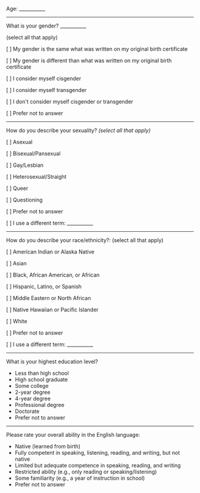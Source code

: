 Age: ___________

---

What is your gender? ___________

(select all that apply)

[ ] My gender is the same what was written on my original birth certificate

[ ] My gender is different than what was written on my original birth certificate

[ ] I consider myself cisgender

[ ] I consider myself transgender

[ ] I don't consider myself cisgender or transgender

[ ] Prefer not to answer

---

How do you describe your sexuality? *(select all that apply)*

[ ] Asexual

[ ] Bisexual/Pansexual

[ ] Gay/Lesbian

[ ] Heterosexual/Straight

[ ] Queer

[ ] Questioning

[ ] Prefer not to answer

[ ] I use a different term: ___________

---

How do you describe your race/ethnicity?:
(select all that apply)

[ ] American Indian or Alaska Native

[ ] Asian

[ ] Black, African American, or African

[ ] Hispanic, Latino, or Spanish

[ ] Middle Eastern or North African

[ ] Native Hawaiian or Pacific Islander

[ ] White

[ ] Prefer not to answer

[ ] I use a different term: ___________

---

What is your highest education level?

* Less than high school
* High school graduate
* Some college
* 2-year degree
* 4-year degree
* Professional degree
* Doctorate
* Prefer not to answer

---

Please rate your overall ability in the English language:

* Native (learned from birth)
* Fully competent in speaking, listening, reading, and writing, but not native
* Limited but adequate competence in speaking, reading, and writing
* Restricted ability (e.g., only reading or speaking/listening)
* Some familiarity (e.g., a year of instruction in school)
* Prefer not to answer
 
